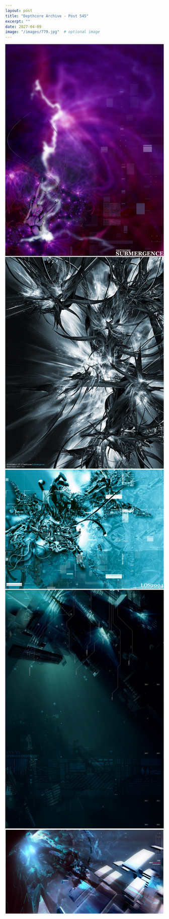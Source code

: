 ```yaml
---
layout: post
title: "Depthcore Archive - Post 545"
excerpt: ""
date: 2027-04-09
image: "/images/779.jpg"  # optional image
---
```


<img src="/images/779.jpg">
<img src="/images/780.jpg" alt="780.jpg"/>
<img src="/images/782.jpg" alt="782.jpg"/>
<img src="/images/783.jpg" alt="783.jpg"/>
<img src="/images/784.jpg" alt="784.jpg"/>
